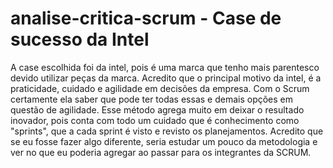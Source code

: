 # analise-critica-scrum - Case de sucesso da Intel

A case escolhida foi da intel, pois é uma marca que tenho mais parentesco devido utilizar peças da marca.
Acredito que o principal motivo da intel, é a praticidade, cuidado e agilidade em decisões da empresa.
Com o Scrum certamente ela saber que pode ter todas essas e demais opções em questão de agilidade.
Esse método agrega muito em deixar o resultado inovador, pois conta com todo um cuidado que é conhecimento como "sprints", que a cada sprint é visto e revisto os planejamentos.
Acredito que se eu fosse fazer algo diferente, seria estudar um pouco da metodologia e ver no que eu poderia agregar ao passar para os integrantes da SCRUM.
